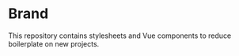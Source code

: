 # Brand
This repository contains stylesheets and Vue components to reduce boilerplate on new projects.